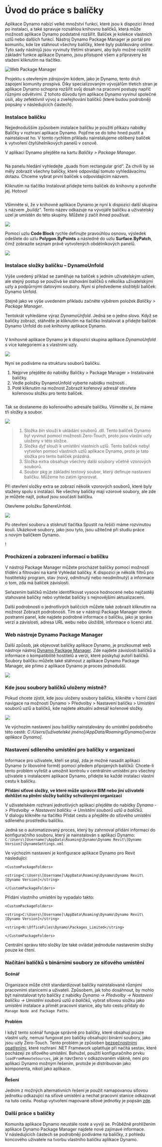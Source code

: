 # Úvod do práce s balíčky

Aplikace Dynamo nabízí velké množství funkcí, které jsou k dispozici ihned po instalaci, a také spravuje rozsáhlou knihovnu balíčků, která může možnosti aplikace Dynamo podstatně rozšířit. Balíček je kolekce vlastních uzlů nebo dalších funkcí. Nástroj Dynamo Package Manager je portál pro komunitu, kde lze stáhnout všechny balíčky, které byly publikovány online. Tyto sady nástrojů jsou vyvinuty třetími stranami, aby bylo možné rozšířit základní funkce aplikace Dynamo, jsou přístupné všem a připraveny ke stažení kliknutím na tlačítko.

![Web Package Manager](../images/6-2/1/dpm.jpg)

Projektu s otevřeným zdrojovým kódem, jako je Dynamo, tento druh zapojení komunity prospívá. Díky specializovaným vývojářům třetích stran je aplikace Dynamo schopna rozšířit svůj dosah na pracovní postupy napříč různými odvětvími. Z tohoto důvodu tým aplikace Dynamo vyvinul společné úsilí, aby zefektivnil vývoj a zveřejňování balíčků (které budou podrobněji popsány v následujících částech).

### Instalace balíčku

Nejjednodušším způsobem instalace balíčku je použití příkazu nabídky Balíčky v rozhraní aplikace Dynamo. Pojďme se do toho hned pustit a nainstalovat ho. V tomto rychlém příkladu nainstalujeme oblíbený balíček k vytvoření čtyřúhelníkových panelů v osnově.

V aplikaci Dynamo přejděte na kartu _Balíčky > Package Manager_.

<figure><img src="../../.gitbook/assets/package-manager-menu.png" alt=""><figcaption></figcaption></figure>

Na panelu hledání vyhledejte „quads from rectangular grid“. Za chvíli by se měly zobrazit všechny balíčky, které odpovídají tomuto vyhledávacímu dotazu. Chceme vybrat první balíček s odpovídajícím názvem.

Kliknutím na tlačítko Instalovat přidejte tento balíček do knihovny a potvrďte jej. Hotovo!

<figure><img src="../../.gitbook/assets/quads-from-rectangular-grid.png" alt=""><figcaption></figcaption></figure>

Všimněte si, že v knihovně aplikace Dynamo je nyní k dispozici další skupina s názvem „buildz“. Tento název odkazuje na vývojáře balíčku a uživatelský uzel je umístěn do této skupiny. Můžete ji začít ihned používat.

![](../images/6-2/1/packageintroduction-installingapackage03.jpg)

Pomocí uzlu **Code Block** rychle definujte pravoúhlou osnovu, výsledek odešlete do uzlu **Polygon.ByPoints** a následně do uzlu **Surface.ByPatch**, čímž zobrazíte seznam právě vytvořených obdélníkových panelů.

![](../images/6-2/1/packageintroduction-installingapackage04.jpg)

### Instalace složky balíčku – DynamoUnfold

Výše uvedený příklad se zaměřuje na balíček s jedním uživatelským uzlem, ale stejný postup se používá ke stahování balíčků s několika uživatelskými uzly a podpůrnými datovými soubory. Nyní si předvedeme složitější balíček: Dynamo Unfold.

Stejně jako ve výše uvedeném příkladu začněte výběrem položek _Balíčky > Package Manager_.

Tentokrát vyhledáme výraz _DynamoUnfold_. Jedná se o jedno slovo. Když se balíčky zobrazí, stáhněte je kliknutím na tlačítko Instalovat a přidejte balíček Dynamo Unfold do své knihovny aplikace Dynamo.

<figure><img src="../../.gitbook/assets/unfold.png" alt=""><figcaption></figcaption></figure>

V knihovně aplikace Dynamo je k dispozici skupina aplikace _DynamoUnfold_ s více kategoriemi a s vlastními uzly.

![](../images/6-2/1/packageintroduction-installingpackagefolder02.jpg)

Nyní se podíváme na strukturu souborů balíčku.

1. Nejprve přejděte do nabídky Balíčky > Package Manager > Instalované balíčky.
2. Vedle položky DynamoUnfold vyberte nabídku možností <img src="../images/6-2/1/packageintroduction-verticaldotsmenu.jpg" alt="" data-size="line">.
3. Poté kliknutím na možnost Zobrazit kořenový adresář otevřete kořenovou složku pro tento balíček.

<figure><img src="../../.gitbook/assets/view-root-directory.png" alt=""><figcaption></figcaption></figure>

Tak se dostaneme do kořenového adresáře balíčku. Všimněte si, že máme tři složky a soubor.

![](../images/6-2/1/packageintroduction-installingpackagefolder05.jpg)

> 1. Složka _bin_ slouží k ukládání souborů .dll. Tento balíček Dynamo byl vyvinut pomocí možnosti Zero-Touch, proto jsou vlastní uzly uloženy v této složce.
> 2. Složka _dyf_ slouží k umístění vlastních uzlů. Tento balíček nebyl vytvořen pomocí vlastních uzlů aplikace Dynamo, proto je tato složka pro tento balíček prázdná.
> 3. Složka extra obsahuje všechny další soubory včetně vzorových souborů.
> 4. Soubor pkg je základní textový soubor, který definuje nastavení balíčku. Můžeme ho zatím ignorovat.

Při otevření složky extra se zobrazí několik vzorových souborů, které byly staženy spolu s instalací. Ne všechny balíčky mají vzorové soubory, ale zde je můžete najít, pokud jsou součástí balíčku.

Otevřeme položku SphereUnfold.

![](../images/6-2/1/rd2.jpg)

Po otevření souboru a stisknutí tlačítka Spustit na řešiči máme rozvinutou kouli. Ukázkové soubory, jako jsou tyto, jsou užitečné při studiu práce s novým balíčkem Dynamo.

\![](<../images/6-2/1/packageintroduction-installingpackagefolder07 (1) (2).jpg>)

### Procházení a zobrazení informací o balíčku

V nástroji Package Manager můžete procházet balíčky pomocí možností třídění a filtrování na kartě Vyhledat balíčky. K dispozici je několik filtrů pro hostitelský program, stav (nový, odmítnutý nebo neodmítnutý) a informace o tom, zda má balíček závislosti.

Seřazením balíčků můžete identifikovat vysoce hodnocené nebo nejčastěji stahované balíčky nebo vyhledat balíčky s nejnovějšími aktualizacemi.

Další podrobnosti o jednotlivých balíčcích můžete také zobrazit kliknutím na možnost Zobrazit podrobnosti. Tím se v nástroji Package Manager otevře postranní panel, kde najdete podrobné informace o balíčku, jako je správa verzí a závislosti, adresa URL webu nebo úložiště, informace o licenci atd.

### Web nástroje Dynamo Package Manager

Další způsob, jak objevovat balíčky aplikace Dynamo, je prozkoumat web nástroje nástroj [Dynamo Package Manager](http://dynamopackages.com). Zde najdete závislosti balíčků a informace o kompatibilitě hostitelů a verzí, které poskytují autoři balíčků. Soubory balíčku můžete také stáhnout z aplikace Dynamo Package Manager, ale přímo z aplikace Dynamo je proces jednodušší.

![](../images/6-2/1/dpm2.jpg)

### Kde jsou soubory balíčků uloženy místně?

Pokud chcete zjistit, kde jsou uloženy soubory balíčku, klikněte v horní části navigace na možnosti Dynamo > Předvolby > Nastavení balíčku > Umístění souborů uzlů a balíčků, kde najdete aktuální adresář kořenové složky.

![](../images/6-2/1/packageintroduction-installingpackagefolder08.jpg)

Ve výchozím nastavení jsou balíčky nainstalovány do umístění podobného této cestě: _C:/Users/[uživatelské jméno]/AppData/Roaming/Dynamo/[verze aplikace Dynamo]_.

### Nastavení sdíleného umístění pro balíčky v organizaci

Informace pro uživatele, kteří se ptají, zda je možné nasadit aplikaci Dynamo (v libovolné formě) pomocí předem připojených balíčků: Chcete-li tento problém vyřešit a umožnit kontrolu v centrálním umístění pro všechny uživatele s instalacemi aplikace Dynamo, přidejte ke každé instalaci vlastní cestu k balíčku.

**Přidání síťové složky, ve které může správce BIM nebo jiní uživatelé dohlížet na plnění složky balíčky schválenými organizací**

V uživatelském rozhraní jednotlivých aplikací přejděte do nabídky _Dynamo -> Předvolby -> Nastavení balíčku -> Umístění souborů uzlů a balíčků_. V dialogu klikněte na tlačítko Přidat cestu a přejděte do síťového umístění sdíleného prostředku balíčku.

Jedná se o automatizovaný proces, který by zahrnoval přidání informací do konfiguračního souboru, který je nainstalován s aplikací Dynamo:\
 `C:\Users\[Username]\AppData\Roaming\Dynamo\Dynamo Revit\[Dynamo Version]\DynamoSettings.xml`

Ve výchozím nastavení je konfigurace aplikace Dynamo pro Revit následující:

`<CustomPackageFolders>`

`<string>C:\Users\[Username]\AppData\Roaming\Dynamo\Dynamo Revit\[Dynamo Version]</string>`

`</CustomPackageFolders>`

Přidání vlastního umístění by vypadalo takto:

`<CustomPackageFolders>`

`<string>C:\Users\[Username]\AppData\Roaming\Dynamo\Dynamo Revit\[Dynamo Version]</string>`

`<string>N:\OfficeFiles\Dynamo\Packages_Limited</string>`

`</CustomPackageFolders>`

Centrální správu této složky lze také ovládat jednoduše nastavením složky pouze ke čtení.

### Načítání balíčků s binárními soubory ze síťového umístění

#### Scénář

Organizace může chtít standardizovat balíčky nainstalované různými pracovními stanicemi a uživateli. Způsobem, jak toho dosáhnout, by mohlo být nainstalovat tyto balíčky z nabídky _Dynamo -> Předvolby -> Nastavení balíčku -> Umístění souborů uzlů a balíčků_, vybrat síťovou složku jako umístění instalace a přimět pracovní stanice, aby tuto cestu přidaly do `Manage Node and Package Paths`.

#### Problém

I když tento scénář funguje správně pro balíčky, které obsahují pouze vlastní uzly, nemusí fungovat pro balíčky obsahující binární soubory, jako jsou uzly Zero-Touch. Tento problém je způsoben [bezpečnostními opatřeními](https://stackoverflow.com/questions/5328274/load-assembly-from-network-location), které rozhraní .NET Framework uplatňuje při načítá sestav, které pocházejí ze síťového umístění. Bohužel, použití konfiguračního prvku `loadFromRemoteSources`, jak je navrženo v odkazovaném vlákně, není pro aplikaci Dynamo možným řešením, protože je distribuován jako komponenta, nikoli jako aplikace.

#### Řešení

Jedním z možných alternativních řešení je použít namapovanou síťovou jednotku odkazující na síťové umístění a nechat pracovní stanice odkazovat na tuto cestu. Postup vytvoření mapované síťové jednotky je popsán [zde](https://support.microsoft.com/cs-cz/help/4026635/windows-10-map-a-network-drive).

### Další práce s balíčky

Komunita aplikace Dynamo neustále roste a vyvíjí se. Průběžně prohlížením aplikace Dynamo Package Manager najdete nové zajímavé informace. V následujících částech se podrobněji podíváme na balíčky, z pohledu koncového uživatele na tvorbu vlastního balíčku aplikace Dynamo.
